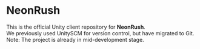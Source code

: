# NeonRush
This is the official Unity client repository for **NeonRush**.  
We previously used UnitySCM for version control, but have migrated to Git.  
Note: The project is already in mid-development stage.
